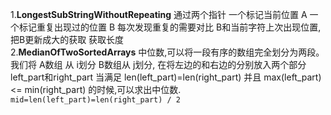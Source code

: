 1.**LongestSubStringWithoutRepeating**
 通过两个指针  一个标记当前位置 A 一个标记重复出现过的位置 B 
 每次发现重复的需要对比 B和当前字符上次出现位置,把B更新成大的获取 获取长度  
2.**MedianOfTwoSortedArrays** 中位数,可以将一段有序的数组完全划分为两段。
我们将 A数组 从 i划分  B数组从 j划分,
在将左边的和右边的分别放入两个部分   left_part和right_part
当满足  len(left_part)=len(right_part) 并且 max(left_part)<= min(right_part)
的时候,可以求出中位数.  
`mid=len(left_part)=len(right_part) / 2`
 
 
  
 